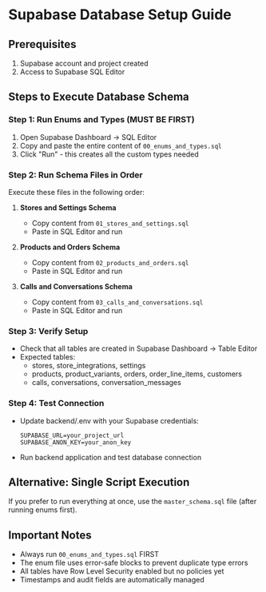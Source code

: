 # Supabase Database Setup Guide

## Prerequisites
1. Supabase account and project created
2. Access to Supabase SQL Editor

## Steps to Execute Database Schema

### Step 1: Run Enums and Types (MUST BE FIRST)
1. Open Supabase Dashboard → SQL Editor
2. Copy and paste the entire content of `00_enums_and_types.sql`
3. Click "Run" - this creates all the custom types needed

### Step 2: Run Schema Files in Order
Execute these files in the following order:

1. **Stores and Settings Schema**
   - Copy content from `01_stores_and_settings.sql`
   - Paste in SQL Editor and run

2. **Products and Orders Schema** 
   - Copy content from `02_products_and_orders.sql`
   - Paste in SQL Editor and run

3. **Calls and Conversations Schema**
   - Copy content from `03_calls_and_conversations.sql`
   - Paste in SQL Editor and run

### Step 3: Verify Setup
- Check that all tables are created in Supabase Dashboard → Table Editor
- Expected tables:
  - stores, store_integrations, settings
  - products, product_variants, orders, order_line_items, customers
  - calls, conversations, conversation_messages

### Step 4: Test Connection
- Update backend/.env with your Supabase credentials:
  ```
  SUPABASE_URL=your_project_url
  SUPABASE_ANON_KEY=your_anon_key
  ```
- Run backend application and test database connection

## Alternative: Single Script Execution
If you prefer to run everything at once, use the `master_schema.sql` file (after running enums first).

## Important Notes
- Always run `00_enums_and_types.sql` FIRST
- The enum file uses error-safe blocks to prevent duplicate type errors
- All tables have Row Level Security enabled but no policies yet
- Timestamps and audit fields are automatically managed 